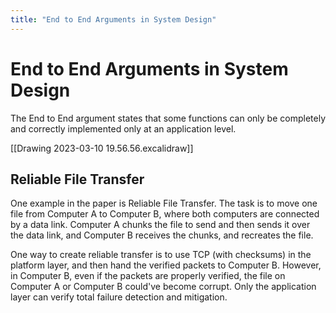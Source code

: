 ```yaml
---
title: "End to End Arguments in System Design"
---
```

# End to End Arguments in System Design

The End to End argument states that some functions can only be completely and correctly implemented only at an application level.

[[Drawing 2023-03-10 19.56.56.excalidraw]]

## Reliable File Transfer

One example in the paper is Reliable File Transfer. The task is to move one file from Computer A to Computer B, where both computers are connected by a data link. Computer A chunks the file to send and then sends it over the data link, and Computer B receives the chunks, and recreates the file.

One way to create reliable transfer is to use TCP (with checksums) in the platform layer, and then hand the verified packets to Computer B. However, in Computer B, even if the packets are properly verified, the file on Computer A or Computer B could've become corrupt. Only the application layer can verify total failure detection and mitigation.
